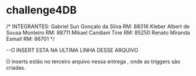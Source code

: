 # challenge4DB

/*
INTEGRANTES:
Gabriel Sun Gonçalo da Silva                RM: 88316
Kleber Albert de Sousa Monteiro             RM: 88711
Mikael Candiani Tine                        RM: 85250
Renato Miranda Esmail                       RM: 86701
*/

--O INSERT ESTA NA ULTIMA LINHA DESSE ARQUIVO

O inserts estão no terceiro arquivo nessa entrega , onde as triggers são criadas.

